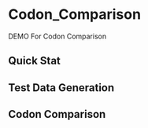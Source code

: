 # Codon_Comparison
DEMO For Codon Comparison
## Quick Stat
## Test Data Generation
## Codon Comparison
